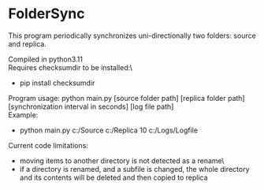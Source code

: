 # FolderSync
This program periodically synchronizes uni-directionally two folders: source and replica.

Compiled in python3.11\
Requires checksumdir to be installed:\
 - pip install checksumdir

Program usage: python main.py [source folder path] [replica folder path] [synchronization interval in seconds] [log file path]\
Example:

 - python main.py c:/Source c:/Replica 10 c:/Logs/Logfile


Current code limitations:

 - moving items to another directory is not detected as a rename\
 - if a directory is renamed, and a subfile is changed, the whole directory and its contents will be deleted and then copied to replica
